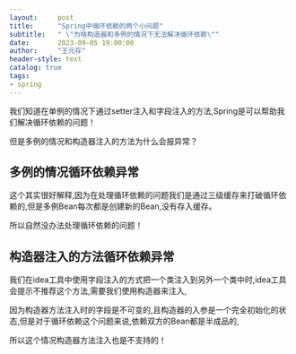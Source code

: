 ```yaml
---
layout:     post
title:      "Spring中循环依赖的两个小问题"
subtitle:   " \"为啥构造器和多例的情况下无法解决循环依赖\""
date:       2023-09-05 19:00:00
author:     "王元存"
header-style: text
catalog: true
tags:
- spring
---
```


我们知道在单例的情况下通过setter注入和字段注入的方法,Spring是可以帮助我们解决循环依赖的问题！

但是多例的情况和构造器注入的方法为什么会报异常？

多例的情况循环依赖异常
------

这个其实很好解释,因为在处理循环依赖的问题我们是通过三级缓存来打破循环依赖的,但是多例Bean每次都是创建新的Bean,没有存入缓存。

所以自然没办法处理循环依赖的问题！

构造器注入的方法循环依赖异常
------

我们在idea工具中使用字段注入的方式把一个类注入到另外一个类中时,idea工具会提示不推荐这个方法,需要我们使用构造器来注入,

因为构造器方法注入时的字段是不可变的,且构造器的入参是一个完全初始化的状态,但是对于循环依赖这个问题来说,依赖双方的Bean都是半成品的,

所以这个情况构造器方法注入也是不支持的！